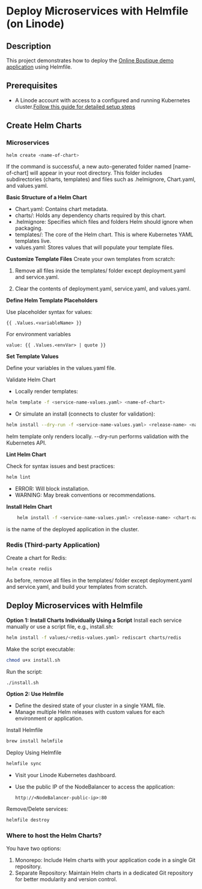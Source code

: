 # Deploy Microservices with Helmfile (on Linode)

## Description

This project demonstrates how to deploy the [Online Boutique demo application](https://github.com/GoogleCloudPlatform/microservices-demo) using Helmfile.

## Prerequisites

- A Linode account with access to a configured and running Kubernetes cluster.[Follow this guide for detailed setup steps](https://github.com/Nella1a/Demo-project-Deploy-Microservices-Application)

## Create Helm Charts

### Microservices

```bash
helm create <name-of-chart>

```

If the command is successful, a new auto-generated folder named [name-of-chart] will appear in your root directory.
This folder includes subdirectories (charts, templates) and files such as .helmignore, Chart.yaml, and values.yaml.

**Basic Structure of a Helm Chart**

- Chart.yaml: Contains chart metadata.
- charts/: Holds any dependency charts required by this chart.
- .helmignore: Specifies which files and folders Helm should ignore when packaging.
- templates/: The core of the Helm chart. This is where Kubernetes YAML templates live.
- values.yaml: Stores values that will populate your template files.

**Customize Template Files**
Create your own templates from scratch:

1. Remove all files inside the templates/ folder except deployment.yaml and service.yaml.

2. Clear the contents of deployment.yaml, service.yaml, and values.yaml.

**Define Helm Template Placeholders**

Use placeholder syntax for values:

```text
{{ .Values.<variableName> }}
```

For environment variables

```text
value: {{ .Values.<envVar> | quote }}
```
**Set Template Values**

Define your variables in the values.yaml file.

Validate Helm Chart

- Locally render templates:

```bash
helm template -f <service-name-values.yaml> <name-of-chart>
```

- Or simulate an install (connects to cluster for validation):

```bash
helm install --dry-run -f <service-name-values.yaml> <release-name> <name-of-chart>
```

helm template only renders locally. --dry-run performs validation with the Kubernetes API.

**Lint Helm Chart**

Check for syntax issues and best practices:

```bash
helm lint
```

- ERROR: Will block installation.
- WARNING: May break conventions or recommendations.

**Install Helm Chart**

```bash
    helm install -f <service-name-values.yaml> <release-name> <chart-name>
```

<release-name> is the name of the deployed application in the cluster.

### Redis (Third-party Application)

Create a chart for Redis:

```bash
helm create redis
```

As before, remove all files in the templates/ folder except deployment.yaml and service.yaml, and build your templates from scratch.

## Deploy Microservices with Helmfile

**Option 1: Install Charts Individually Using a Script**
Install each service manually or use a script file, e.g., install.sh:

```bash
helm install -f values/<redis-values.yaml> rediscart charts/redis
```

Make the script executable:

```bash
chmod u+x install.sh
```

Run the script:

```bash
./install.sh
```

**Option 2: Use Helmfile**

- Define the desired state of your cluster in a single YAML file.
- Manage multiple Helm releases with custom values for each environment or application.


Install Helmfile

```bash
brew install helmfile
```

Deploy Using Helmfile

```bash
helmfile sync
```

- Visit your Linode Kubernetes dashboard.
- Use the public IP of the NodeBalancer to access the application:

  ```ccp
  http://<NodeBalancer-public-ip>:80
  ```

Remove/Delete services:

```bash
helmfile destroy
```

### Where to host the Helm Charts?
You have two options:

1. Monorepo: Include Helm charts with your application code in a single Git repository.
2. Separate Repository: Maintain Helm charts in a dedicated Git repository for better modularity and version control.

